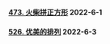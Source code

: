 #### [473. 火柴拼正方形](https://leetcode.cn/problems/matchsticks-to-square/)  2022-6-1

#### [526. 优美的排列](https://leetcode.cn/problems/beautiful-arrangement/)  2022-6-3

